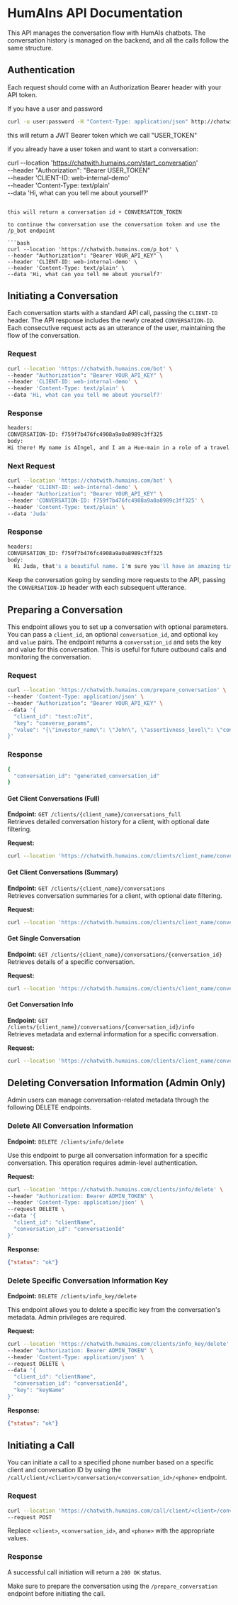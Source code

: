 # HumAIns API Documentation

This API manages the conversation flow with HumAIs chatbots. The conversation history is managed on the backend, and all the calls follow the same structure.


## Authentication

Each request should come with an Authorization Bearer header with your API token.

If you have a user and password
```bash
curl -u user:password -H "Content-Type: application/json" http://chatwith.humains.com/auth/login
```
this will return a JWT Bearer token which we call "USER_TOKEN"

if you already have a user token and want to start a conversation:

curl --location 'https://chatwith.humains.com/start_conversation' \
--header "Authorization": "Bearer USER_TOKEN" \
--header 'CLIENT-ID: web-internal-demo' \
--header 'Content-Type: text/plain' \
--data 'Hi, what can you tell me about yourself?'
```

this will return a conversation id + CONVERSATION_TOKEN

to continue thw conversation use the conversation token and use the /p_bot endpoint

```bash
curl --location 'https://chatwith.humains.com/p_bot' \
--header "Authorization": "Bearer YOUR_API_KEY" \
--header 'CLIENT-ID: web-internal-demo' \
--header 'Content-Type: text/plain' \
--data 'Hi, what can you tell me about yourself?'
```

## Initiating a Conversation

Each conversation starts with a standard API call, passing the `CLIENT-ID` header. The API response includes the newly created `CONVERSATION-ID`. Each consecutive request acts as an utterance of the user, maintaining the flow of the conversation.

### Request

```bash
curl --location 'https://chatwith.humains.com/bot' \
--header "Authorization": "Bearer YOUR_API_KEY" \
--header 'CLIENT-ID: web-internal-demo' \
--header 'Content-Type: text/plain' \
--data 'Hi, what can you tell me about yourself?'
```

### Response

```bash
headers:
CONVERSATION-ID: f759f7b476fc4908a9a0a8989c3ff325
body:
Hi there! My name is AIngel, and I am a Hue-main in a role of a travel agent. I was created by the Israeli startup, Inpris. That makes me an Israeli. What's your name?
```

### Next Request

```bash
curl --location 'https://chatwith.humains.com/bot' \
--header 'CLIENT-ID: web-internal-demo' \
--header "Authorization": "Bearer YOUR_API_KEY" \
--header 'CONVERSATION-ID: f759f7b476fc4908a9a0a8989c3ff325' \
--header 'Content-Type: text/plain' \
--data 'Juda'
```

### Response

```bash
headers:
CONVERSATION_ID: f759f7b476fc4908a9a0a8989c3ff325
body:
  Hi Juda, that's a beautiful name. I'm sure you'll have an amazing time wherever you decide to go! Where are you from?
```

Keep the conversation going by sending more requests to the API, passing the `CONVERSATION-ID` header with each subsequent utterance.

## Preparing a Conversation

This endpoint allows you to set up a conversation with optional parameters. You can pass a `client_id`, an optional `conversation_id`, and optional `key` and `value` pairs. The endpoint returns a `conversation_id` and sets the key and value for this conversation. This is useful for future outbound calls and monitoring the conversation.

### Request

```bash
curl --location 'https://chatwith.humains.com/prepare_conversation' \
--header 'Content-Type: application/json' \
--header "Authorization": "Bearer YOUR_API_KEY" \
--data '{
  "client_id": "test:o7it",
  "key": "converse_params",
  "value": "{\"investor_name\": \"John\", \"assertivness_level\": \"confident\"}"
}'
```

### Response

```bash
{
  "conversation_id": "generated_conversation_id"
}
```

#### Get Client Conversations (Full)
**Endpoint:** `GET /clients/{client_name}/conversations_full`  
Retrieves detailed conversation history for a client, with optional date filtering.

**Request:**
```bash
curl --location 'https://chatwith.humains.com/clients/client_name/conversations_full?start_date=1234567890&end_date=1234567899'
```

#### Get Client Conversations (Summary)
**Endpoint:** `GET /clients/{client_name}/conversations`  
Retrieves conversation summaries for a client, with optional date filtering.

**Request:**
```bash
curl --location 'https://chatwith.humains.com/clients/client_name/conversations?start_date=1234567890&end_date=1234567899'
```

#### Get Single Conversation
**Endpoint:** `GET /clients/{client_name}/conversations/{conversation_id}`  
Retrieves details of a specific conversation.

**Request:**
```bash
curl --location 'https://chatwith.humains.com/clients/client_name/conversations/conversation_id'
```

#### Get Conversation Info
**Endpoint:** `GET /clients/{client_name}/conversations/{conversation_id}/info`  
Retrieves metadata and external information for a specific conversation.

**Request:**
```bash
curl --location 'https://chatwith.humains.com/clients/client_name/conversations/conversation_id/info'
```

## Deleting Conversation Information (Admin Only)

Admin users can manage conversation-related metadata through the following DELETE endpoints.

### Delete All Conversation Information

**Endpoint:** `DELETE /clients/info/delete`

Use this endpoint to purge all conversation information for a specific conversation. This operation requires admin-level authentication.

**Request:**
```bash
curl --location 'https://chatwith.humains.com/clients/info/delete' \
--header "Authorization: Bearer ADMIN_TOKEN" \
--header 'Content-Type: application/json' \
--request DELETE \
--data '{
  "client_id": "clientName",
  "conversation_id": "conversationId"
}'
```

**Response:**
```json
{"status": "ok"}
```

### Delete Specific Conversation Information Key

**Endpoint:** `DELETE /clients/info_key/delete`

This endpoint allows you to delete a specific key from the conversation's metadata. Admin privileges are required.

**Request:**
```bash
curl --location 'https://chatwith.humains.com/clients/info_key/delete' \
--header "Authorization: Bearer ADMIN_TOKEN" \
--header 'Content-Type: application/json' \
--request DELETE \
--data '{
  "client_id": "clientName",
  "conversation_id": "conversationId",
  "key": "keyName"
}'
```

**Response:**
```json
{"status": "ok"}
```


## Initiating a Call

You can initiate a call to a specified phone number based on a specific client and conversation ID by using the `/call/client/<client>/conversation/<conversation_id>/<phone>` endpoint.

### Request

```bash
curl --location 'https://chatwith.humains.com/call/client/<client>/conversation/<conversation_id>/<phone>' \
--request POST
```

Replace `<client>`, `<conversation_id>`, and `<phone>` with the appropriate values.

### Response

A successful call initiation will return a `200 OK` status.

Make sure to prepare the conversation using the `/prepare_conversation` endpoint before initiating the call.
